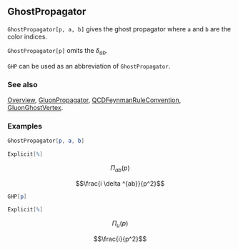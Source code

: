 ## GhostPropagator

`GhostPropagator[p, a, b]` gives the ghost propagator where `a` and `b` are the color indices.

`GhostPropagator[p]` omits the $\delta _{ab}$.

`GHP` can be used as an abbreviation of `GhostPropagator`.

### See also

[Overview](Extra/FeynCalc.md), [GluonPropagator](GluonPropagator.md), [QCDFeynmanRuleConvention](QCDFeynmanRuleConvention.md), [GluonGhostVertex](GluonGhostVertex.md).

### Examples

```mathematica
GhostPropagator[p, a, b] 
 
Explicit[%]
```

$$\Pi _{ab}(p)$$

$$\frac{i \delta ^{ab}}{p^2}$$

```mathematica
GHP[p] 
 
Explicit[%]
```

$$\Pi _u(p)$$

$$\frac{i}{p^2}$$